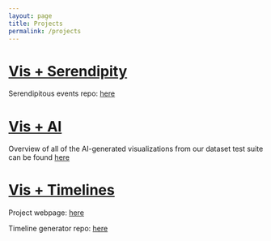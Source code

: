 ```yaml
---
layout: page
title: Projects
permalink: /projects
---
```

# [Vis + Serendipity](/project/vis+serendipity)
Serendipitous events repo: [here](https://github.com/Davidson-Data-Vis-Lab/Serendipitious-Events)

# [Vis + AI](/project/vis+AI)
Overview of all of the AI-generated visualizations from our dataset test suite can be found [here](https://datavis-ai-site.netlify.app)

# [Vis + Timelines](/project/vis+timelines)

Project webpage: [here](https://davidson-data-vis-lab.github.io/timeline-generator/)

Timeline generator repo: [here](https://github.com/Davidson-Data-Vis-Lab/timeline-generator)

